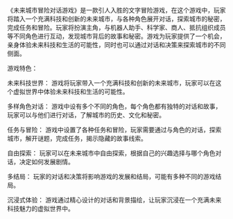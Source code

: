 《未来城市冒险对话游戏》是一款引人入胜的文字冒险游戏，在这个游戏中，玩家将踏入一个充满科技和创新的未来城市，与各种角色展开对话，探索城市的秘密，完成任务和冒险。玩家将扮演主角，与机器人助手、科学家、商人、抵抗组织成员等不同角色进行互动，发现城市背后的故事和秘密。游戏为玩家提供了一个机会，亲身体验未来科技和生活的可能性，同时也可以通过对话和决策来探索城市的不同侧面。

游戏特色：

未来科技世界： 游戏将玩家带入一个充满科技和创新的未来城市，玩家可以在这个虚拟世界中体验未来科技和生活的可能性。

多样角色对话： 游戏中设有多个不同的角色，每个角色都有独特的对话和故事，玩家可以与他们进行对话，了解城市的历史、文化和秘密。

任务与冒险： 游戏中设置了各种任务和冒险，玩家需要通过与角色的对话，探索城市，解开谜题，完成任务，揭示隐藏的故事线索。

自由探索： 玩家可以在未来城市中自由探索，根据自己的兴趣选择与哪个角色对话，决定如何发展剧情。

多结局： 玩家的对话和决策将影响游戏的发展和结局，可能有多种不同的游戏结局。

沉浸式体验： 游戏通过精心设计的对话和背景描绘，让玩家沉浸在一个充满未来科技魅力的虚拟世界中。
